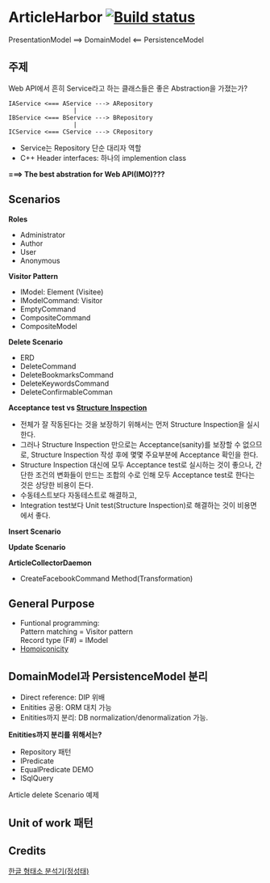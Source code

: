 ArticleHarbor [![Build status](https://ci.appveyor.com/api/projects/status/k9k4dd8qjsga7kvp?svg=true)](https://ci.appveyor.com/project/jwChung/articleharbor-webapidemo)
===============

PresentationModel ==> DomainModel <== PersistenceModel

주제
-----
Web API에서 흔히 Service라고 하는 클래스들은 좋은 Abstraction을 가졌는가?

    IAService <=== AService ---> ARepository
                      |
    IBService <=== BService ---> BRepository
                      |
    ICService <=== CService ---> CRepository

 - Service는 Repository 단순 대리자 역할
 - C++ Header interfaces: 하나의 implemention class

**===> The best abstration for Web API(IMO)???** 


Scenarios
---------

**Roles**

  - Administrator
  - Author
  - User
  - Anonymous

**Visitor Pattern**

  - IModel: Element (Visitee)
  - IModelCommand: Visitor
  - EmptyCommand
  - CompositeCommand
  - CompositeModel

**Delete Scenario**

  - ERD
  - DeleteCommand
  - DeleteBookmarksCommand
  - DeleteKeywordsCommand
  - DeleteConfirmableComman

**Acceptance test vs [Structure Inspection](http://blog.ploeh.dk/2013/04/04/structural-inspection/)**

  - 전체가 잘 작동된다는 것을 보장하기 위해서는 먼저 Structure Inspection을 실시한다.
  - 그러나 Structure Inspection 만으로는 Acceptance(sanity)를 보장할 수 없으므로,
    Structure Inspection 작성 후에 몇몇 주요부분에 Acceptance 확인을 한다.
  - Structure Inspection 대신에 모두 Acceptance test로 실시하는 것이 좋으나,
    간단한 조건의 변화들이 만드는 조합의 수로 인해 모두 Acceptance test로 한다는 것은
    상당한 비용이 든다.
  - 수동테스트보다 자동테스트로 해결하고,
  - Integration test보다 Unit test(Structure Inspection)로 해결하는 것이 비용면에서 좋다.

**Insert Scenario**

**Update Scenario**

**ArticleCollectorDaemon**

  - CreateFacebookCommand Method(Transformation)

General Purpose
---------------
  - Funtional programming:  
    Pattern matching = Visitor pattern  
    Record type (F#) = IModel
  - [Homoiconicity](http://vimeo.com/68236489)

DomainModel과 PersistenceModel 분리
----------------------------------

 - Direct reference: DIP 위배
 - Enitities 공용: ORM 대치 가능
 - Enitities까지 분리: DB normalization/denormalization 가능.


**Enitities까지 분리를 위해서는?**

 - Repository 패턴
 - IPredicate
 - EqualPredicate DEMO
 - ISqlQuery

Article delete Scenario 예제


Unit of work 패턴
-----------------


Credits
-------
[한글 형태소 분석기(정성태)](http://www.sysnet.pe.kr/2/0/1500)